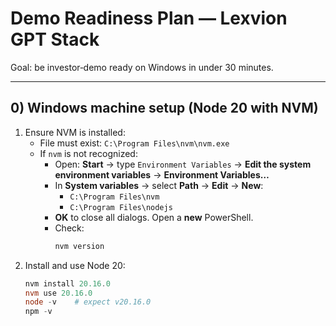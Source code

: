 # Demo Readiness Plan — Lexvion GPT Stack

Goal: be investor‑demo ready on Windows in under 30 minutes.

---

## 0) Windows machine setup (Node 20 with NVM)

1. Ensure NVM is installed:
   - File must exist: `C:\Program Files\nvm\nvm.exe`
   - If `nvm` is not recognized:
     - Open: **Start** → type `Environment Variables` → **Edit the system environment variables** → **Environment Variables…**
     - In **System variables** → select **Path** → **Edit** → **New**:
       - `C:\Program Files\nvm`
       - `C:\Program Files\nodejs`
     - **OK** to close all dialogs. Open a **new** PowerShell.
     - Check:
       ```powershell
       nvm version
       ```
2. Install and use Node 20:
   ```powershell
   nvm install 20.16.0
   nvm use 20.16.0
   node -v    # expect v20.16.0
   npm -v
